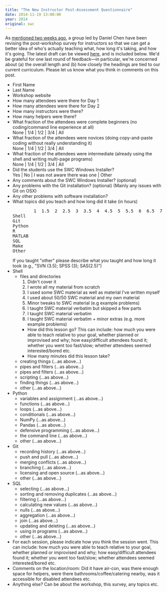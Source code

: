 ```yaml
---
title: "The New Instructor Post-Assessment Questionnaire"
date: 2014-11-19 13:00:00
year: 2014
original: swc
---
```

<p>
  As <a href="revised-instructor-survey.html">mentioned two weeks ago</a>,
  a group led by Daniel Chen have been revising the post-workshop survey for instructors
  so that we can get a better idea of who's actually teaching what,
  how long it's taking,
  and how it's going.
  The latest draft can be viewed <a href="http://goo.gl/forms/nwV8yZl3sb">here</a>,
  and is included below.
  We'd be grateful for one last round of feedback&mdash;in particular,
  we're concerned about (a) the overall length
  and (b) how closely the headings are tied to our current curriculum.
  Please let us know what you think in comments on this post.
</p>
<ul>
  <li>First Name</li>
  <li>Last Name</li>
  <li>Workshop website</li>
  <li>How many attendees were there for Day 1</li>
  <li>How many attendees were there for Day 2</li>
  <li>How many instructors were there?</li>
  <li>How many helpers were there?</li>
  <li>What fraction of the attendees were complete beginners (no coding/command line experience at all)
    <br/>
    None | 1/4 | 1/2 | 3/4 | All
  </li>
  <li>What fraction of the attendees were novices (doing copy-and-paste coding without really understanding it)
    <br/>
    None | 1/4 | 1/2 | 3/4 | All
  </li>
  <li>What fraction of the attendees were intermediate (already using the shell and writing multi-page programs)
    <br/>
    None | 1/4 | 1/2 | 3/4 | All
  </li>
  <li>Did the students use the SWC Windows Installer?
    <br/>
    Yes | No | I was not aware there was one | Other
  </li>
  <li>Any comments about the SWC Windows Installer? (optional)</li>
  <li>Any problems with the Git installation? (optional) (Mainly any issues with Git on OSX)</li>
  <li>Any other problems with software installation?</li>
  <li>What topics did you teach and how long did it take (in hours)
<pre>
        1  1.5  2  2.5  3  3.5  4  4.5  5  5.5  6  6.5  7  7.5  N/A
Shell
Git
Python
R
MATLAB
SQL
Make
Other
</pre>
    If you taught "other" please describe what you taught and how long it took (e.g., "SVN (3.5); SPSS (3); SAS(2.5)")
  </li>
  <li>Shell
    <ul>
      <li>files and directories
	<ol>
	  <li>Didn't cover it</li>
	  <li>I wrote all my material from scratch</li>
	  <li>I used some SWC material as well as material I've written myself</li>
	  <li>I used about 50/50 SWC material and my own material</li>
	  <li>Minor tweaks to SWC material (e.g example problems)</li>
	  <li>I taught SWC material verbatim but skipped a few parts</li>
	  <li>I taught SWC material verbatim</li>
	  <li>I taught SWC material verbatim + minor extras (e.g. more example problems)</li>
	</ol>
	<ul>
	  <li>How did this lesson go? This can include: how much you were able to teach relative to your goal, whether planned or improvised and why; how easy/difficult attendees found it; whether you went too fast/slow; whether attendees seemed interested/bored etc.</li>
	  <li>How many minutes did this lesson take?</li>
	</ul>
      </li>
      <li>creating things (...as above...)</li>
      <li>pipes and filters (...as above...)</li>
      <li>pipes and filters (...as above...)</li>
      <li>scripting (...as above...)</li>
      <li>finding things (...as above...)</li>
      <li>other (...as above...)</li>
    </ul>
  </li>
  <li>Python
    <ul>
      <li>variables and assignment (...as above...)</li>
      <li>functions (...as above...)</li>
      <li>loops (...as above...)</li>
      <li>conditionals (...as above...)</li>
      <li>NumPy (...as above...)</li>
      <li>Pandas (...as above...)</li>
      <li>defensive programming (...as above...)</li>
      <li>the command line (...as above...)</li>
      <li>other (...as above...)</li>
    </ul>
  </li>
  <li>Git
    <ul>
      <li>recording history (...as above...)</li>
      <li>push and pull (...as above...)</li>
      <li>merging conflicts (...as above...)</li>
      <li>branching (...as above...)</li>
      <li>licensing and open source (...as above...)</li>
      <li>other (...as above...)</li>
    </ul>
  </li>
  <li>SQL
    <ul>
      <li>selecting (...as above...)</li>
      <li>sorting and removing duplicates (...as above...)</li>
      <li>filtering (...as above...)</li>
      <li>calculating new values (...as above...)</li>
      <li>nulls (...as above...)</li>
      <li>aggregation (...as above...)</li>
      <li>join (...as above...)</li>
      <li>updating and deleting (...as above...)</li>
      <li>using in programs (...as above...)</li>
      <li>other (...as above...)</li>
    </ul>
  </li>
  <li>
    For each session, please indicate how you think the session went.
    This can include: how much you were able to teach relative to your goal, whether planned or improvised and why; how easy/difficult attendees found it; whether you went too fast/slow; whether attendees seemed interested/bored etc.
  </li>
  <li>
    Comments on the location/room:
    Did it have air-con, was there enough space for helpers, were there bathrooms/coffee/catering nearby, was it accessible for disabled attendees etc.
  </li>
  <li>Anything else? Can be about the workshop, this survey, any topics etc.</li>
</ul>
